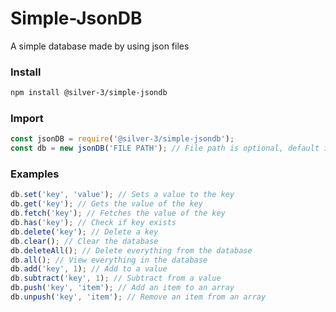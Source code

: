# Simple-JsonDB
A simple database made by using json files

### Install
```bash
npm install @silver-3/simple-jsondb
```


### Import
```js
const jsonDB = require('@silver-3/simple-jsondb');
const db = new jsonDB('FILE PATH'); // File path is optional, default is ./db.json
```


### Examples
```js
db.set('key', 'value'); // Sets a value to the key
db.get('key'); // Gets the value of the key
db.fetch('key'); // Fetches the value of the key
db.has('key'); // Check if key exists
db.delete('key'); // Delete a key
db.clear(); // Clear the database
db.deleteAll(); // Delete everything from the database
db.all(); // View everything in the database
db.add('key', 1); // Add to a value
db.subtract('key', 1); // Subtract from a value
db.push('key', 'item'); // Add an item to an array
db.unpush('key', 'item'); // Remove an item from an array
```